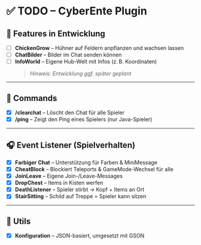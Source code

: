 # ✅ TODO – CyberEnte Plugin

## 🐣 Features in Entwicklung

- [ ] **ChickenGrow** – Hühner auf Feldern anpflanzen und wachsen lassen
- [ ] **ChatBilder** – Bilder im Chat senden können
- [ ] **InfoWorld** – Eigene Hub-Welt mit Infos (z. B. Koordinaten)
  > *Hinweis: Entwicklung ggf. später geplant*

---

## 💬 Commands

- [x] **/clearchat** – Löscht den Chat für alle Spieler
- [x] **/ping** – Zeigt den Ping eines Spielers (nur Java-Spieler)

---

## 🎧 Event Listener (Spielverhalten)

- [x] **Farbiger Chat** – Unterstützung für Farben & MiniMessage
- [x] **CheatBlock** – Blockiert Teleports & GameMode-Wechsel für alle
- [x] **JoinLeave** – Eigene Join-/Leave-Messages
- [x] **DropChest** – Items in Kisten werfen
- [x] **DeathListener** – Spieler stirbt → Kopf + Items an Ort
- [x] **StairSitting** – Schild auf Treppe = Spieler kann sitzen

---

## 🔧 Utils

- [x] **Konfiguration** – JSON-basiert, umgesetzt mit GSON
